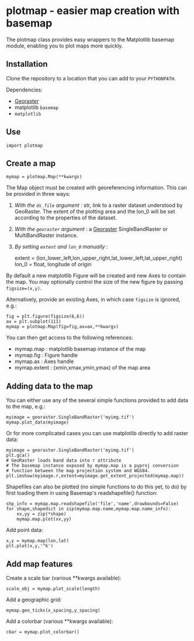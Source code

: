 # plotmap - easier map creation with basemap #

The plotmap class provides easy wrappers to the Matplotlib basemap module, enabling you to plot maps more quickly.

## Installation ##
Clone the repository to a location that you can add to your `PYTHONPATH`.

Dependencies: 

- [Georaster](https://www.github.com/atedstone/georaster)
- matplotlib `basemap`
- `matplotlib`


## Use ##

    import plotmap


## Create a map ##

    mymap = plotmap.Map(**kwargs)

The Map object must be created with georeferencing information. This can be provided in three ways:
     
1. *With the `ds_file` argument* : str, link to a raster dataset understood by GeoRaster. The extent of the plotting area and the lon_0 will be set according to the properties of the dataset.

2. *With the `georaster` argument* : a [Georaster](https://www.github.com/atedstone/georaster) SingleBandRaster or MultiBandRaster instance.

2. *By setting `extent` and `lon_0` manually* :

    extent = (lon_lower_left,lon_upper_right,lat_lower_left,lat_upper_right)
    lon_0 = float, longitude of origin


By default a new matplotlib Figure will be created and new Axes to contain the map. You may optionally control the size of the new figure by passing `figsize=(x,y)`.

Alternatively, provide an existing Axes, in which case `figsize` is ignored, e.g.:

    fig = plt.figure(figsize(6,6))
    ax = plt.subplot(111)
    mymap = plotmap.Map(fig=fig,ax=ax,**kwargs)

You can then get access to the following references:

- mymap.map : matplotlib basemap instance of the map
- mymap.fig : Figure handle
- mymap.ax : Axes handle
- mymap.extent : (xmin,xmax,ymin,ymax) of the map area



## Adding data to the map ##

You can either use any of the several simple functions provided to add data to the map, e.g.:

	myimage = georaster.SingleBandRaster('myimg.tif')
    mymap.plot_data(myimage)


Or for more complicated cases you can use matplotlib directly to add raster data:

    myimage = georaster.SingleBandRaster('myimg.tif')
    plt.gca()
    # GeoRaster loads band data into r attribute
    # The basemap instance exposed by mymap.map is a pyproj conversion 
    # function between the map projection system and WGS84.
    plt.imshow(myimage.r,extent=myimage.get_extent_projected(mymap.map))


Shapefiles can also be plotted (no simple functions to do this yet, to do) by first loading them in using Basemap's readshapefile() function:

    shp_info = mymap.map.readshapefile('file','name',drawbounds=False)
    for shape,shapedict in zip(mymap.map.name,mymap.map.name_info):
	    xx,yy = zip(*shape)
	    mymap.map.plot(xx,yy)


Add point data:

    x,y = mymap.map(lon,lat)
    plt.plot(x,y,'^k')



## Add map features ##

Create a scale bar (various **kwargs available):

    scale_obj = mymap.plot_scale(length)


Add a geographic grid:

    mymap.geo_ticks(x_spacing,y_spacing)


Add a colorbar (various **kwargs available):

    cbar = mymap.plot_colorbar()




